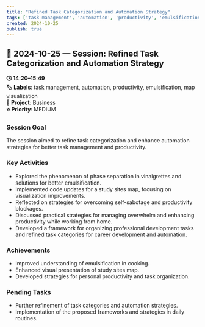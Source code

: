 ```yaml
---
title: "Refined Task Categorization and Automation Strategy"
tags: ['task management', 'automation', 'productivity', 'emulsification', 'map visualization']
created: 2024-10-25
publish: true
---
```


## 📅 2024-10-25 — Session: Refined Task Categorization and Automation Strategy

**🕒 14:20–15:49**  
**🏷️ Labels**: task management, automation, productivity, emulsification, map visualization  
**📂 Project**: Business  
**⭐ Priority**: MEDIUM  


### Session Goal
The session aimed to refine task categorization and enhance automation strategies for better task management and productivity.

### Key Activities
- Explored the phenomenon of phase separation in vinaigrettes and solutions for better emulsification.
- Implemented code updates for a study sites map, focusing on visualization improvements.
- Reflected on strategies for overcoming self-sabotage and productivity blockages.
- Discussed practical strategies for managing overwhelm and enhancing productivity while working from home.
- Developed a framework for organizing professional development tasks and refined task categories for career development and automation.

### Achievements
- Improved understanding of emulsification in cooking.
- Enhanced visual presentation of study sites map.
- Developed strategies for personal productivity and task organization.

### Pending Tasks
- Further refinement of task categories and automation strategies.
- Implementation of the proposed frameworks and strategies in daily routines.

